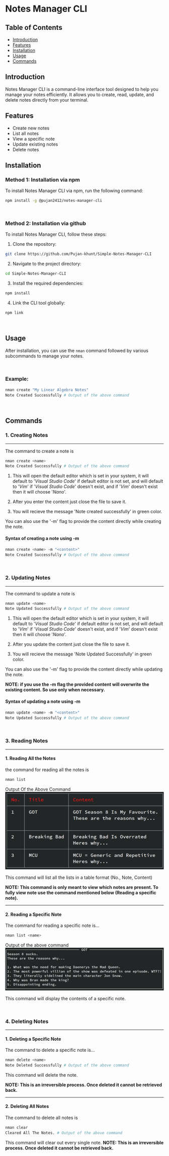 # Notes Manager CLI

## Table of Contents
- [Introduction](#introduction)
- [Features](#features)
- [Installation](#installation)
- [Usage](#usage)
- [Commands](#commands)

## Introduction
Notes Manager CLI is a command-line interface tool designed to help you manage your notes efficiently. It allows you to create, read, update, and delete notes directly from your terminal.

## Features
- Create new notes
- List all notes
- View a specific note
- Update existing notes
- Delete notes

## Installation

### Method 1: Installation via npm

To install Notes Manager CLI via npm, run the following command:

```sh
npm install -g @pujan2412/notes-manager-cli
```

<br/>

### Method 2: Installation via github
To install Notes Manager CLI, follow these steps:

1. Clone the repository:
  ```sh
  git clone https://github.com/Pujan-khunt/Simple-Notes-Manager-CLI
  ```
2. Navigate to the project directory:
  ```sh
  cd Simple-Notes-Manager-CLI
  ```
3. Install the required dependencies:
  ```sh
  npm install
  ```
4. Link the CLI tool globally:
  ```sh
  npm link
  ```

<br/>

## Usage
After installation, you can use the `nman` command followed by various subcommands to manage your notes.

<br/>

### Example:
```sh
nman create "My Linear Algebra Notes"
Note Created Successfully # Output of the above command
```

<br/>

## Commands

### 1. Creating Notes
---
The command to create a note is 
```bash
nman create <name>
Note Created Successfully # Output of the above command
```
1. This will open the default editor which is set in your system, it will default to '_Visual Studio Code_' if default editor is not set, and will default to '_Vim_' if '_Visual Studio Code_' doesn't exist, and if '_Vim_' doesn't exist then it will choose '_Nano_'.

2. After you enter the content just close the file to save it.

3. You will recieve the message 'Note created successfully' in green color.

 You can also use the '-m' flag to provide the content directly while creating the note.

#### Syntax of creating a note using -m
```bash
nman create <name> -m "<content>"
Note Created Successfully # Output of the above command
```

<br/>

### 2. Updating Notes
---
The command to update a note is
```bash
nman update <name>
Note Updated Successfully # Output of the above command
```

1. This will open the default editor which is set in your system, it will default to '_Visual Studio Code_' if default editor is not set, and will default to '_Vim_' if '_Visual Studio Code_' doesn't exist, and if '_Vim_' doesn't exist then it will choose '_Nano_'.

2. After you update the content just close the file to save it.

3. You will recieve the message 'Note Updated Successfully' in green color.

You can also use the '-m' flag to provide the content directly while updating the note.

__NOTE: if you use the -m flag the provided content will overwrite the existing content. So use only when necessary.__

#### Syntax of updating a note using -m 
```bash
nman update <name> -m "<content>"
Note Updated Successfully # Output of the above command
```

<br/>

### 3. Reading Notes
---
#### 1. Reading All the Notes
the command for reading all the notes is
```bash
nman list
```

Output Of the Above Command
![Output of nman list command](./Images/nman-list.png)

This command will list all the lists in a table format (No., Note, Content)

__NOTE: This command is only meant to view which notes are present.
To fully view note use the command mentioned below (Reading a specific note).__

---

#### 2. Reading a Specific Note
The command for reading a specific note is...
```bash
nman list <name>
```

Output of the above command
![Output of nman list <note> command](./Images/GOT-Season-8-sucks.png)

This command will display the contents of a specific note.

<br/>

### 4. Deleting Notes
---
#### 1. Deleting a Specific Note
The command to delete a specific note is...
```bash
nman delete <name>
Note Deleted Successfully # Output of the above command
```

This command will delete the note.

__NOTE: This is an irreversible process. Once deleted it cannot be retrieved back.__

---

#### 2. Deleting All Notes
The command to delete all notes is
```bash
nman clear
Cleared All The Notes. # Output of the above command
```

This command will clear out every single note.
__NOTE: This is an irreversible process. Once deleted it cannot be retrieved back.__